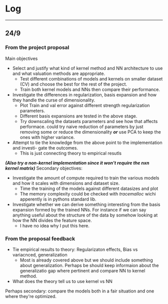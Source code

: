 # Log


---
## 24/9
### From the project proposal
Main objectives
- Select and justify what kind of kernel method and NN architecture to use and what
valuation methods are appropriate.
  - Test different combinations of models and kernels on smaller dataset (CV) and choose the best for the rest of the project.
  - Train both kernel models and NNs then compare their performance.
- Investigate the differences in regularization, basis expansion and how they handle the
curse of dimensionality.
  - Plot Train and val error against different strength regularization parameters.
  - Different basis expansions are tested in the above stage.
  - Try downscaling the datasets parameters and see how that affects performace. could try naive reduction of parameters by just removing some or reduce the dimensionality ***or*** use PCA to keep the ones with higher variance.
- Attempt to tie the knowledge from the above point to the implementation and investi-
gate the outcomes.
  - This is just connecting theory to empirical resutls

***(Also try a non-kernel implementation since it won't require the nxn kernel matrix)***
Secondary objectives:

- Investigate the amount of compute required to train the various models and how it
scales with dimensions and dataset size.
  - Time the training of the models against different datasizes and plot
  - The memory complexity could be checked with *tracemalloc* wichi apperently is in pythons standard lib.
- Investigate whether we can derive something interesting from the basis expansion formed
by the trained NNs. For instance if we can say anything useful about the structure of
the data by somehow looking at how the NN divides the feature space.
  - I have no idea why I put this here.

### From the proposal feedback
- Tie empirical results to theory: Regularizaton effects, Bias vs variacnced, generalization
  - Most is already covered above but we should include something about generalization. Perhaps be should keep informaion about the generalizatio gap where pertinent and compare NN to kernel method.
- What does the theory tell us to use kernel vs NN

Perhaps secondary: compare the models both in a fair situation and one where they're optimized.
